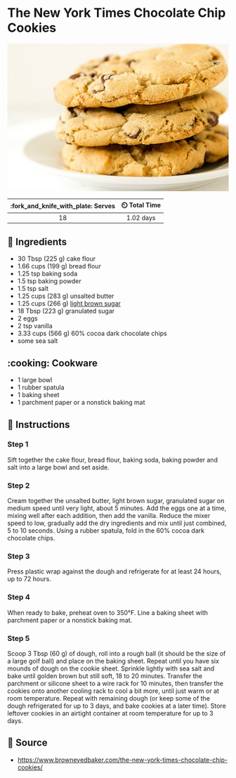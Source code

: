 # The New York Times Chocolate Chip Cookies

![The New York Times Chocolate Chip Cookies](../assets/images/the-new-york-times-chocolate-chip-cookies.jpg)

| :fork_and_knife_with_plate: Serves | :timer_clock: Total Time |
|:----------------------------------:|:-----------------------: |
| 18 | 1.02 days |

## :salt: Ingredients

- 30 Tbsp (225 g) cake flour
- 1.66 cups (199 g) bread flour
- 1.25 tsp baking soda
- 1.5 tsp baking powder
- 1.5 tsp salt
- 1.25 cups (283 g) unsalted butter
- 1.25 cups (266 g) [light brown sugar][1]
- 18 Tbsp (223 g) granulated sugar
- 2 eggs
- 2 tsp vanilla
- 3.33 cups (566 g) 60% cocoa dark chocolate chips
- some sea salt

## :cooking: Cookware

- 1 large bowl
- 1 rubber spatula
- 1 baking sheet
- 1 parchment paper or a nonstick baking mat

## :pencil: Instructions

### Step 1

Sift together the cake flour, bread flour, baking soda, baking powder and salt into a large bowl and set aside.

### Step 2

Cream together the unsalted butter, light brown sugar, granulated sugar on medium speed until very light, about 5
minutes. Add the eggs one at a time, mixing well after each addition, then add the vanilla. Reduce the mixer speed to
low, gradually add the dry ingredients and mix until just combined, 5 to 10 seconds. Using a rubber spatula, fold in the
60% cocoa dark chocolate chips.

### Step 3

Press plastic wrap against the dough and refrigerate for at least 24 hours, up to 72 hours.

### Step 4

When ready to bake, preheat oven to 350°F. Line a baking sheet with parchment paper or a nonstick baking mat.

### Step 5

Scoop 3 Tbsp (60 g) of dough, roll into a rough ball (it should be the size of a large golf ball) and place on the baking
sheet. Repeat until you have six mounds of dough on the cookie sheet. Sprinkle lightly with sea salt and bake until
golden brown but still soft, 18 to 20 minutes. Transfer the parchment or silicone sheet to a wire rack for 10 minutes,
then transfer the cookies onto another cooling rack to cool a bit more, until just warm or at room temperature. Repeat
with remaining dough (or keep some of the dough refrigerated for up to 3 days, and bake cookies at a later time). Store
leftover cookies in an airtight container at room temperature for up to 3 days.

## :link: Source

- <https://www.browneyedbaker.com/the-new-york-times-chocolate-chip-cookies/>

[1]: <../ingredients/brown-sugar.md>
